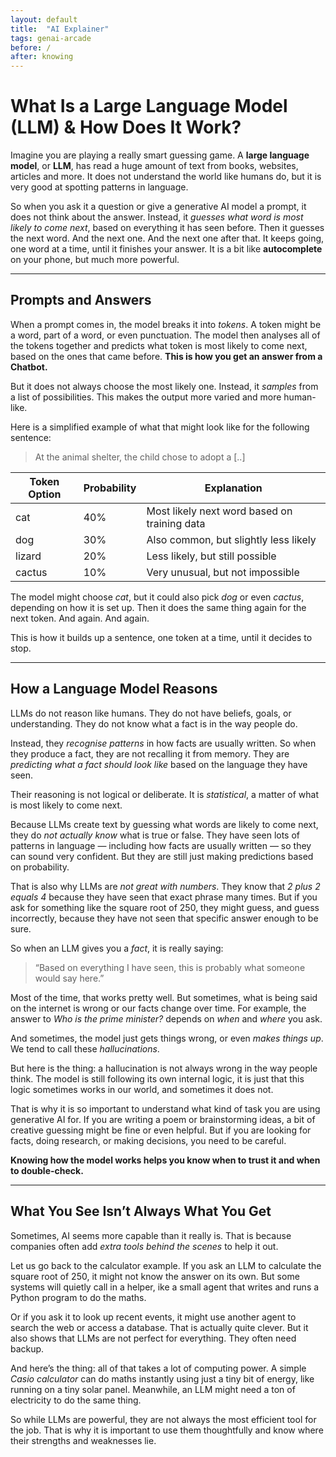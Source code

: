 ```yaml
---
layout: default
title:  "AI Explainer"
tags: genai-arcade
before: /
after: knowing
---
```

# What Is a Large Language Model (LLM) & How Does It Work?

Imagine you are playing a really smart guessing game. A **large language model**, or **LLM**, has read a huge amount of text from books, websites, articles and more. It does not understand the world like humans do, but it is very good at spotting patterns in language.

So when you ask it a question or give a generative AI model a prompt, it does not think about the answer. Instead, it *guesses what word is most likely to come next*, based on everything it has seen before. Then it guesses the next word. And the next one. And the next one after that. It keeps going, one word at a time, until it finishes your answer. It is a bit like **autocomplete** on your phone, but much more powerful.

---

## Prompts and Answers

When a prompt comes in, the model breaks it into *tokens*. A token might be a word, part of a word, or even punctuation. The model then analyses all of the tokens together and predicts what token is most likely to come next, based on the ones that came before. **This is how you get an answer from a Chatbot.**

But it does not always choose the most likely one. Instead, it *samples* from a list of possibilities. This makes the output more varied and more human-like.

Here is a simplified example of what that might look like for the following sentence:

> At the animal shelter, the child chose to adopt a [..] 

| Token Option | Probability | Explanation |
|--------------|-------------|-------------|
| cat          | 40%         | Most likely next word based on training data |
| dog          | 30%         | Also common, but slightly less likely |
| lizard          | 20%         | Less likely, but still possible |
| cactus       | 10%         | Very unusual, but not impossible |


The model might choose *cat*, but it could also pick *dog* or even *cactus*, depending on how it is set up. Then it does the same thing again for the next token. And again. And again.

This is how it builds up a sentence, one token at a time, until it decides to stop.

---

## How a Language Model Reasons

LLMs do not reason like humans. They do not have beliefs, goals, or understanding. They do not know what a fact is in the way people do.

Instead, they *recognise patterns* in how facts are usually written. So when they produce a fact, they are not recalling it from memory. They are *predicting what a fact should look like* based on the language they have seen.

Their reasoning is not logical or deliberate. It is *statistical*, a matter of what is most likely to come next.

Because LLMs create text by guessing what words are likely to come next, they do *not actually know* what is true or false. They have seen lots of patterns in language — including how facts are usually written — so they can sound very confident. But they are still just making predictions based on probability.

That is also why LLMs are *not great with numbers*. They know that *2 plus 2 equals 4* because they have seen that exact phrase many times. But if you ask for something like the square root of 250, they might guess, and guess incorrectly, because they have not seen that specific answer enough to be sure.

So when an LLM gives you a *fact*, it is really saying:

> “Based on everything I have seen, this is probably what someone would say here.”

Most of the time, that works pretty well. But sometimes, what is being said on the internet is wrong or our facts change over time. For example, the answer to *Who is the prime minister?* depends on *when* and *where* you ask.

And sometimes, the model just gets things wrong, or even *makes things up*. We tend to call these *hallucinations*.

But here is the thing: a hallucination is not always wrong in the way people think. The model is still following its own internal logic, it is just that this logic sometimes works in our world, and sometimes it does not.

That is why it is so important to understand what kind of task you are using generative AI for. If you are writing a poem or brainstorming ideas, a bit of creative guessing might be fine or even helpful. But if you are looking for facts, doing research, or making decisions, you need to be careful.

**Knowing how the model works helps you know when to trust it and when to double-check.**

---

## What You See Isn’t Always What You Get

Sometimes, AI seems more capable than it really is. That is because companies often add *extra tools behind the scenes* to help it out.

Let us go back to the calculator example. If you ask an LLM to calculate the square root of 250, it might not know the answer on its own. But some systems will quietly call in a helper, ike a small agent that writes and runs a Python program to do the maths.

Or if you ask it to look up recent events, it might use another agent to search the web or access a database. That is actually quite clever. But it also shows that LLMs are not perfect for everything. They often need backup.

And here’s the thing: all of that takes a lot of computing power. A simple *Casio calculator* can do maths instantly using just a tiny bit of energy, like running on a tiny solar panel. Meanwhile, an LLM might need a ton of electricity to do the same thing.

So while LLMs are powerful, they are not always the most efficient tool for the job. That is why it is important to use them thoughtfully and know where their strengths and weaknesses lie. 
